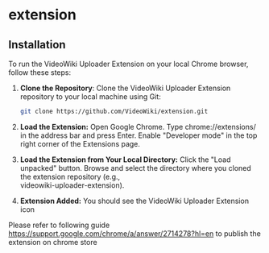 # extension


## Installation

To run the VideoWiki Uploader Extension on your local Chrome browser, follow these steps:

1. **Clone the Repository**:
    Clone the VideoWiki Uploader Extension repository to your local machine using Git:

   ```bash
   git clone https://github.com/VideoWiki/extension.git

 2. **Load the Extension:**
    Open Google Chrome.
    Type chrome://extensions/ in the address bar and press Enter.
    Enable "Developer mode" in the top right corner of the Extensions page.

3. **Load the Extension from Your Local Directory:**
     Click the "Load unpacked" button.
     Browse and select the directory where you cloned the extension repository (e.g.,     
     videowiki-uploader-extension).

 4. **Extension Added:**
    You should see the VideoWiki Uploader Extension icon


Please refer to following guide https://support.google.com/chrome/a/answer/2714278?hl=en  to publish the extension on chrome store
